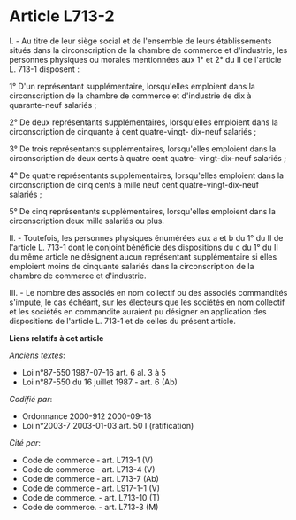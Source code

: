 # Article L713-2

I. - Au titre de leur siège social et de l'ensemble de leurs établissements situés dans la circonscription de la chambre de
commerce et d'industrie, les personnes physiques ou morales mentionnées aux 1° et 2° du II de l'article L. 713-1 disposent :

1° D'un représentant supplémentaire, lorsqu'elles emploient dans la circonscription de la chambre de commerce et d'industrie
de dix à quarante-neuf salariés ;

2° De deux représentants supplémentaires, lorsqu'elles emploient dans la circonscription de cinquante à cent quatre-vingt-
dix-neuf salariés ;

3° De trois représentants supplémentaires, lorsqu'elles emploient dans la circonscription de deux cents à quatre cent quatre-
vingt-dix-neuf salariés ;

4° De quatre représentants supplémentaires, lorsqu'elles emploient dans la circonscription de cinq cents à mille neuf cent
quatre-vingt-dix-neuf salariés ;

5° De cinq représentants supplémentaires, lorsqu'elles emploient dans la circonscription deux mille salariés ou plus.

II. - Toutefois, les personnes physiques énumérées aux a et b du 1° du II de l'article L. 713-1 dont le conjoint bénéficie
des dispositions du c du 1° du II du même article ne désignent aucun représentant supplémentaire si elles emploient moins de
cinquante salariés dans la circonscription de la chambre de commerce et d'industrie.

III. - Le nombre des associés en nom collectif ou des associés commandités s'impute, le cas échéant, sur les électeurs que
les sociétés en nom collectif et les sociétés en commandite auraient pu désigner en application des dispositions de l'article
L. 713-1 et de celles du présent article.

**Liens relatifs à cet article**

_Anciens textes_:

  - Loi n°87-550 1987-07-16 art. 6 al. 3 à 5
  - Loi n°87-550 du 16 juillet 1987 - art. 6 (Ab)

_Codifié par_:

  - Ordonnance 2000-912 2000-09-18
  - Loi n°2003-7 2003-01-03 art. 50 I (ratification)

_Cité par_:

  - Code de commerce - art. L713-1 (V)
  - Code de commerce - art. L713-4 (V)
  - Code de commerce - art. L713-7 (Ab)
  - Code de commerce - art. L917-1-1 (V)
  - Code de commerce. - art. L713-10 (T)
  - Code de commerce. - art. L713-3 (M)
